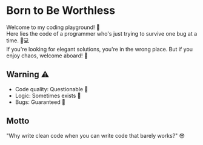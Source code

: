 # Born to Be Worthless

Welcome to my coding playground! 🎢  
Here lies the code of a programmer who's just trying to survive one bug at a time. 🐛💻  
If you're looking for elegant solutions, you're in the wrong place. But if you enjoy chaos, welcome aboard! 🚀  

## Warning ⚠️
- Code quality: Questionable 🤔  
- Logic: Sometimes exists 🧠  
- Bugs: Guaranteed 🐞  

## Motto
"Why write clean code when you can write code that barely works?" 😎